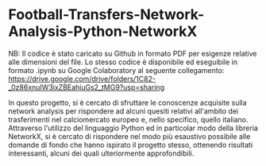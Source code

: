 # Football-Transfers-Network-Analysis-Python-NetworkX

NB: Il codice è stato caricato su Github in formato PDF per esigenze relative alle dimensioni del file. Lo stesso codice è disponibile ed eseguibile in formato .ipynb su Google Colaboratory al seguente collegamento: https://drive.google.com/drive/folders/1C82-_0z86xnuIW3ixZBEahjuGs2_tMG9?usp=sharing

In questo progetto, si è cercato di sfruttare le conoscenze acquisite sulla network analysis per rispondere ad alcuni quesiti relativi all'ambito dei trasferimenti nel calciomercato europeo e, nello specifico, quello italiano.
Attraverso l'utilizzo del linguaggio Python ed in particolar modo della libreria NetworkX, si è cercato di rispondere nel modo più esaustivo possibile alle domande di fondo che hanno ispirato il progetto stesso, ottenendo risultati interessanti, alcuni dei quali ulteriormente approfondibili.


